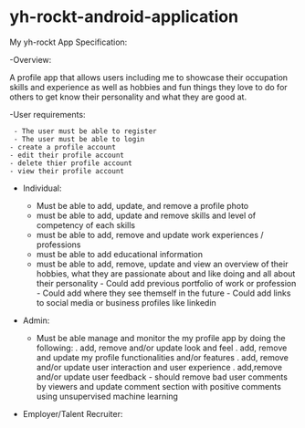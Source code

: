 # yh-rockt-android-application


My yh-rockt App Specification:

-Overview:

  A profile app that allows users including me to showcase their occupation skills and experience as well as hobbies and fun things they love to do for others to get know their personality and what they are good at.

  -User requirements:

     - The user must be able to register
     - The user must be able to login
    - create a profile account
    - edit their profile account
    - delete thier profile account
    - view their profile account

   - Individual:
      
      - Must be able to add, update, and remove a profile photo
      - must be able to add, update and remove skills and level of competency of each skills
      - must be able to add, remove and update work experiences / professions
      - must be able to add
      educational information
      - must be able to add, remove, update and view an overview of their hobbies, what they are passionate about and like doing and all about their personality
    - Could add previous portfolio of work or profession
    - Could add where they see themself in the future
    - Could add links to social media or business profiles like linkedin
    
   - Admin:

      - Must be able manage and monitor the my profile app by doing the following:
      . add, remove and/or update  look and feel
      . add, remove and update my profile functionalities and/or features
      . add, remove and/or update user interaction and user experience
      . add,remove and/or update user feedback 
    - should remove bad user comments by viewers and update comment section with positive comments using unsupervised machine learning 
      
  - Employer/Talent Recruiter:






